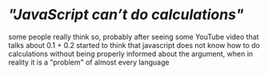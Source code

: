 # *"JavaScript can’t do calculations"*
some people really think so, probably after seeing some YouTube video that talks about 0.1 + 0.2 started to think that javascript does not know how to do calculations without being properly informed about the argument, when in reality it is a "problem" of almost every language